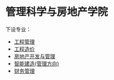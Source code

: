 # 管理科学与房地产学院
下设专业：  

- [工程管理](工程管理.md)  
- [工程造价](工程造价.md)  
- [房地产开发与管理](房地产开发与管理.md)  
- [智能建造(管理方向)](智能建造(管理方向).md)  
- [财务管理](财务管理.md)  